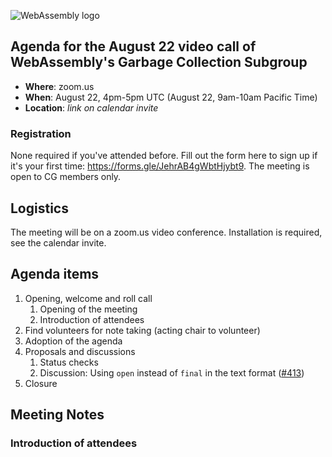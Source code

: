 ![WebAssembly logo](/images/WebAssembly.png)

## Agenda for the August 22 video call of WebAssembly's Garbage Collection Subgroup

- **Where**: zoom.us
- **When**: August 22, 4pm-5pm UTC (August 22, 9am-10am Pacific Time)
- **Location**: *link on calendar invite*

### Registration

None required if you've attended before. Fill out the form here to sign up if
it's your first time: https://forms.gle/JehrAB4gWbtHjybt9. The meeting is open
to CG members only.

## Logistics

The meeting will be on a zoom.us video conference.
Installation is required, see the calendar invite.

## Agenda items

1. Opening, welcome and roll call
    1. Opening of the meeting
    1. Introduction of attendees
1. Find volunteers for note taking (acting chair to volunteer)
1. Adoption of the agenda
1. Proposals and discussions
    1. Status checks
    1. Discussion: Using `open` instead of `final` in the text format ([#413](https://github.com/WebAssembly/gc/pull/413)) 
1. Closure

## Meeting Notes

### Introduction of attendees

